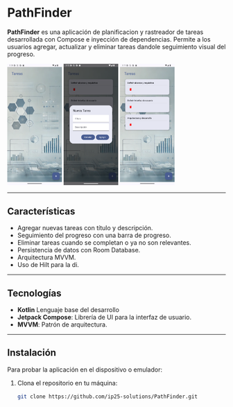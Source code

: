 # PathFinder

**PathFinder** es una aplicación de planificacion y rastreador de tareas desarrollada con Compose e inyección de dependencias. Permite a los usuarios agregar, actualizar y eliminar tareas dandole seguimiento visual del progreso.

<img src="TaskScreen.png" alt="Pantalla principal" width="25%" height="25%"/>    <img src="TaskScreen3.png" alt="Pantalla principal" width="25%" height="25%"/>    <img src="TaskScreen2.png" alt="Pantalla principal" width="25%" height="25%"/>

---

## Características

- Agregar nuevas tareas con título y descripción.
- Seguimiento del progreso con una barra de progreso.
- Eliminar tareas cuando se completan o ya no son relevantes.
- Persistencia de datos con Room Database.
- Arquitectura MVVM.
- Uso de Hilt para la di.

---

## Tecnologías

- **Kotlin** Lenguaje base del desarrollo
- **Jetpack Compose**: Librería de UI  para la interfaz de usuario.
- **MVVM**: Patrón de arquitectura.

---

## Instalación

Para probar la aplicación en el dispositivo o emulador:

1. Clona el repositorio en tu máquina:
   ```bash
   git clone https://github.com/ip25-solutions/PathFinder.git
